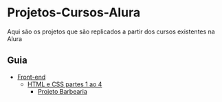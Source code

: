 # Projetos-Cursos-Alura

Aqui são os projetos que são replicados a partir dos cursos existentes na Alura

## Guia
* [Front-end](https://github.com/jhonleandro/Projetos-Cursos-Alura/tree/main/Front-end)
  * [HTML e CSS partes 1 ao 4](https://github.com/jhonleandro/Projetos-Cursos-Alura/tree/main/Front-end/HTML%20e%20CSS%201-4)
    * [Projeto Barbearia](https://github.com/jhonleandro/Projetos-Cursos-Alura/tree/main/Front-end/HTML%20e%20CSS%201-4/Projeto%20Barbearia)
